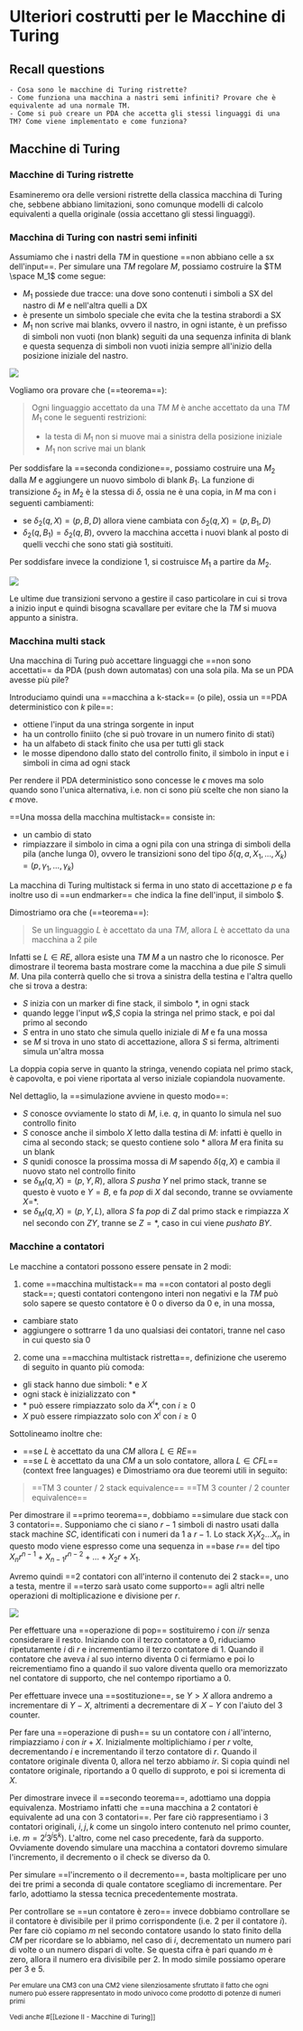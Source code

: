 # Ulteriori costrutti per le Macchine di Turing

## Recall questions 
    - Cosa sono le macchine di Turing ristrette?
    - Come funziona una macchina a nastri semi infiniti? Provare che è equivalente ad una normale TM.
    - Come si può creare un PDA che accetta gli stessi linguaggi di una TM? Come viene implementato e come funziona?

## Macchine di Turing

### Macchine di Turing ristrette

Esamineremo ora delle versioni ristrette della classica macchina di Turing che, sebbene abbiano limitazioni, sono comunque modelli di calcolo equivalenti a quella originale (ossia accettano gli stessi linguaggi).

### Macchina di Turing con nastri semi infiniti

Assumiamo che i nastri della $TM$ in questione ==non abbiano celle a sx dell'input==. Per simulare una $TM$ regolare $M$, possiamo costruire la $TM \space M_1$ come segue:
- $M_1$ possiede due tracce: una dove sono contenuti i simboli a SX del nastro di $M$ e nell'altra quelli a DX 
- è presente un simbolo speciale che evita che la testina strabordi a SX
- $M_1$ non scrive mai blanks, ovvero il nastro, in ogni istante, è un prefisso di simboli non vuoti (non blank) seguiti da una sequenza infinita di blank e questa sequenza di simboli non vuoti inizia sempre all'inizio della posizione iniziale del nastro.

![](./static/semi_infiniteTM.png)

Vogliamo ora provare che (==teorema==):
> Ogni linguaggio accettato da una $TM$ $M$ è anche accettato da una $TM$ $M_1$ cone le seguenti restrizioni: 
> - la testa di $M_1$ non si muove mai a sinistra della posizione iniziale
> - $M_1$ non scrive mai un blank

Per soddisfare la ==seconda condizione==, possiamo costruire una $M_2$ dalla $M$ e aggiungere un nuovo simbolo di blank $B_1$. La funzione di transizione $\delta_2$ in $M_2$ è la stessa di $\delta$, ossia ne è una copia, in $M$ ma con i seguenti cambiamenti:
- se $\delta_2(q,X) = (p,B,D)$ allora viene cambiata con $\delta_2(q,X) = (p,B_1,D)$
- $\delta_2(q,B_1) = \delta_2(q,B)$, ovvero la macchina accetta i nuovi blank al posto di quelli vecchi che sono stati già sostituiti.

Per soddisfare invece la condizione 1, si costruisce $M_1$ a partire da $M_2$. 

![](./static/restricted_TM_costr.png)

Le ultime due transizioni servono a gestire il caso particolare in cui si trova a inizio input e quindi bisogna scavallare per evitare che la $TM$ si muova appunto a sinistra.

### Macchina multi stack

Una macchina di Turing può accettare linguaggi che ==non sono accettati== da PDA (push down automatas) con una sola pila. Ma se un PDA avesse più pile?

Introduciamo quindi una ==macchina a k-stack== (o pile), ossia un ==PDA deterministico con $k$ pile==:
- ottiene l'input da una stringa sorgente in input
- ha un controllo finiito (che si può trovare in un numero finito di stati)
- ha un alfabeto di stack finito che usa per tutti gli stack
- le mosse dipendono dallo stato del controllo finito, il simbolo in input e i simboli in cima ad ogni stack

Per rendere il PDA deterministico sono concesse le $\epsilon$ moves ma solo quando sono l'unica alternativa, i.e. non ci sono più scelte che non siano la $\epsilon$ move.

==Una mossa della macchina multistack== consiste in:
- un cambio di stato
- rimpiazzare il simbolo in cima a ogni pila con una stringa di simboli della pila (anche lunga 0), ovvero le transizioni sono del tipo $\delta(q,a,X_1, \ldots, X_k) = (p, \gamma_1, \ldots, \gamma_k)$

La macchina di Turing multistack si ferma in uno stato di accettazione $p$ e fa inoltre uso di ==un endmarker== che indica la fine dell'input, il simbolo \$.

Dimostriamo ora che (==teorema==):
> Se un linguaggio $L$ è accettato da una $TM$, allora $L$ è accettato da una macchina a 2 pile

Infatti se $L \in RE$, allora esiste una $TM$ $M$ a un nastro che lo riconosce. 
Per dimostrare il teorema basta mostrare come la macchina a due pile $S$ simuli $M$. Una pila 
conterrà quello che si trova a sinistra della testina e l'altra quello che si trova a destra:
- $S$ inizia con un marker di fine stack, il simbolo *, in ogni stack
- quando legge l'input $w\$$,$S$ copia la stringa nel primo stack, e poi dal primo al secondo
- $S$ entra in uno stato che simula quello iniziale di $M$ e fa una mossa
- se $M$ si trova in uno stato di accettazione, allora $S$ si ferma, altrimenti simula un'altra mossa
  
La doppia copia serve in quanto la stringa, venendo copiata nel primo stack, è capovolta, e poi viene riportata al verso iniziale copiandola nuovamente.

Nel dettaglio, la ==simulazione avviene in questo modo==:
- $S$ conosce ovviamente lo stato di $M$, i.e. $q$, in quanto lo simula nel suo controllo finito
- $S$ conosce anche il simbolo $X$ letto dalla testina di $M$: infatti è quello in cima al secondo stack; se questo contiene solo * allora $M$ era finita su un blank
- $S$ qunidi conosce la prossima mossa di $M$ sapendo $\delta(q,X)$ e cambia il nuovo stato nel controllo finito
- se $\delta_M(q,X) = (p,Y,R)$, allora $S$ *pusha* $Y$ nel primo stack, tranne se questo è vuoto e $Y = B$, e fa *pop* di $X$ dal secondo, tranne se ovviamente $X=$*.
- se $\delta_M(q,X) = (p,Y,L)$, allora $S$ fa *pop* di $Z$ dal primo stack e rimpiazza $X$ nel secondo con $ZY$, tranne se $Z = *$, caso in cui viene *pushato* $BY$.

### Macchine a contatori

Le macchine a contatori possono essere pensate in 2 modi:
1. come ==macchina multistack== ma ==con contatori al posto degli stack==; questi contatori contengono interi non negativi e la $TM$ può solo sapere se questo contatore è 0 o diverso da 0 e, in una mossa,
  - cambiare stato
  - aggiungere o sottrarre 1 da uno qualsiasi dei contatori, tranne nel caso in cui questo sia 0
2. come una ==macchina multistack ristretta==, definizione che useremo di seguito in quanto più comoda:
  - gli stack hanno due simboli: * e $X$
  - ogni stack è inizializzato con *
  - \* può essere rimpiazzato solo da $X^i$*, con $i \geq 0$
  - $X$ può essere rimpiazzato solo con $X^i$ con $i \geq 0$

Sottolineamo inoltre che:
- ==se $L$ è accettato da una $CM$ allora $L \in RE$==
- ==se $L$ è accettato da una $CM$ a un solo contatore, allora $L \in CFL$== (context free languages)
e
Dimostriamo ora due teoremi utili in seguito:
> ==TM 3 counter / 2 stack equivalence==
> ==TM 3 counter / 2 counter equivalence==

Per dimostrare il ==primo teorema==, dobbiamo ==simulare due stack con 3 contatori==.
Supponiamo che ci siano $r-1$ simboli di nastro usati dalla stack machine $SC$, identificati con i numeri da 1 a $r-1$. Lo stack $X_1 X_2 \ldots X_n$ in questo modo viene espresso come una sequenza in ==base $r$== del tipo $X_n r^{n-1} + X_{n-1} r^{n-2} + \ldots + X_2 r + X_1$.

Avremo quindi ==2 contatori con all'interno il contenuto dei 2 stack==, uno a testa, mentre il ==terzo sarà usato come supporto== agli altri nelle operazioni di moltiplicazione e divisione per $r$.

![](./static/3_stack_2_equiv.png)

Per effettuare una ==operazione di pop== sostituiremo $i$ con $i / r$ senza considerare il resto. Iniziando con il terzo contatore a 0, riduciamo ripetutamente $i$ di $r$ e incrementiamo il terzo contatore di 1. Quando il contatore che aveva $i$ al suo interno diventa 0 ci fermiamo e poi lo reicrementiamo fino a quando il suo valore diventa quello ora memorizzato nel contatore di supporto, che nel contempo riportiamo a 0.

Per effettuare invece una ==sostituzione==, se $Y > X$ allora andremo a incrementare di $Y - X$, altrimenti a decrementare di $X - Y$ con l'aiuto del 3 counter. 

Per fare una ==operazione di push== su un contatore con $i$ all'interno, rimpiazziamo $i$ con $i r + X$. Inizialmente moltiplichiamo $i$ per $r$ volte, decrementando $i$ e incrementando il terzo contatore di $r$. Quando il contatore originale diventa 0, allora nel terzo abbiamo $i r$. Si copia quindi nel contatore originale, riportando a 0 quello di supproto, e poi si icrementa di $X$.

Per dimostrare invece il ==secondo teorema==, adottiamo una doppia equivalenza. Mostriamo infatti che ==una macchina a 2 contatori è equivalente ad una con 3 contatori==.
Per fare ciò rappresentiamo i 3 contatori originali, $i,j,k$ come un singolo intero contenuto nel primo counter, i.e. $m = 2^i3^j5^k)$. L'altro, come nel caso precedente, farà da supporto.
Ovviamente dovendo simulare una macchina a contatori dovremo simulare l'incremento, il decremento o il check se diverso da 0.

Per simulare ==l'incremento o il decremento==, basta moltiplicare per uno dei tre primi a seconda di quale contatore scegliamo di incrementare. Per farlo, adottiamo la stessa tecnica precedentemente mostrata.

Per controllare se ==un contatore è zero== invece dobbiamo controllare se il contatore è divisibile per il primo corrispondente (i.e. 2 per il contatore $i$). Per fare ciò copiamo $m$ nel secondo contatore usando lo stato finito della $CM$ per ricordare se lo abbiamo, nel caso di $i$, decrementato un numero pari di volte o un numero dispari di volte. Se questa cifra è pari quando $m$ è zero, allora il numero era divisibile per 2. In modo simile possiamo operare per 3 e 5. 


<small> Per emulare una CM3 con una CM2 viene silenziosamente sfruttato il fatto che ogni numero può essere rappresentato in modo univoco come prodotto di potenze di numeri primi </small>

<small> Vedi anche #[[Lezione II - Macchine di Turing]] </small>




